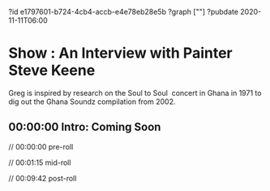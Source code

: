 ?id e1797601-b724-4cb4-accb-e4e78eb28e5b
?graph [""]
?pubdate 2020-11-11T06:00

# Show : An Interview with Painter Steve Keene

Greg is inspired by research on the Soul to Soul  concert in Ghana in 1971 to dig out the Ghana Soundz compilation from 2002.

## 00:00:00 Intro: Coming Soon

// 00:00:00 pre-roll

// 00:01:15 mid-roll

// 00:09:42 post-roll
